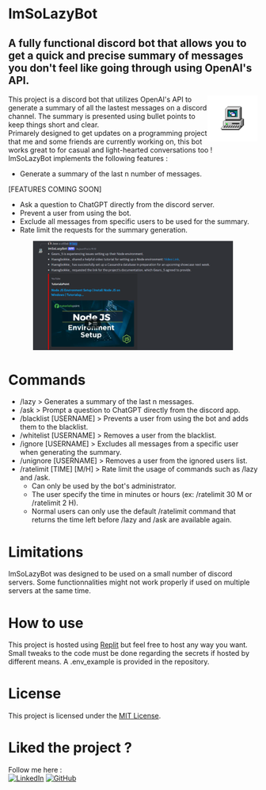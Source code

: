 # ImSoLazyBot

## A fully functional discord bot that allows you to get a quick and precise summary of messages you don't feel like going through using OpenAI's API.

<img src="./img/DiscordBot.png" alt="Bot's logo" align="right" width="20%" height="20%">

This project is a discord bot that utilizes OpenAI's API to generate a summary of all the lastest messages on
a discord channel. The summary is presented using bullet points to keep things short and clear.
<br />Primarely designed to get updates on a programming project that me and some friends are currently working on,
this bot works great to for casual and light-hearted conversations too !
<br />ImSoLazyBot implements the following features : 

* Generate a summary of the last n number of messages.

[FEATURES COMING SOON]
* Ask a question to ChatGPT directly from the discord server.
* Prevent a user from using the bot.
* Exclude all messages from  specific users to be used for the summary.
* Rate limit the requests for the summary generation.

<p align="center">
 <img src="./img/Summary example.png"
   alt="Summary example" width="80%" heigth="80%">
</p>

# Commands
* /lazy > Generates a summary of the last n messages.
* /ask > Prompt a question to ChatGPT directly from the discord app.
* /blacklist [USERNAME] > Prevents a user from using the bot and adds them to the blacklist.
* /whitelist [USERNAME] > Removes a user from the blacklist.
* /ignore [USERNAME] > Excludes all messages from a specific user when generating the summary.
* /unignore [USERNAME] > Removes a user from the ignored users list.
* /ratelimit [TIME] [M/H] > Rate limit the usage of commands such as /lazy and /ask.
  * Can only be used by the bot's administrator.
  * The user specify the time in minutes or hours (ex: /ratelimit 30 M or /ratelimit 2 H).
  * Normal users can only use the default /ratelimit command that returns the time left before /lazy and /ask are available again.
  
# Limitations
ImSoLazyBot was designed to be used on a small number of discord servers. Some functionnalities might not work properly
if used on multiple servers at the same time.

# How to use
This project is hosted using [Replit](https://replit.com/) but feel free to host any way you want. Small tweaks to the code must be done
regarding the secrets if hosted by different means. A .env_example is provided in the repository.

# License
This project is licensed under the [MIT License](./LICENSE).

# Liked the project ? 
Follow me here : <br />
[![LinkedIn](https://custom-icon-badges.demolab.com/badge/LinkedIn-0A66C2?logo=linkedin-white&logoColor=fff)](https://www.linkedin.com/in/eric-marin-mejia-653317289/) 
[![GitHub](https://img.shields.io/badge/GitHub-%23121011.svg?logo=github&logoColor=white)](https://github.com/EricMarinMejia)

<!-- Feeling generous ? You can buy me a coffee here : -->


